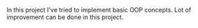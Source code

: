 In this project I've tried to implement basic OOP concepts. Lot of improvement can be done in this project.
